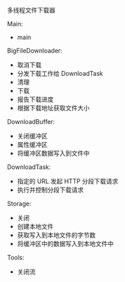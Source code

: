 多线程文件下载器

Main:
- main

BigFileDownloader:
- 取消下载
- 分发下载工作给 DownloadTask
- 清理
- 下载
- 报告下载进度
- 根据下载地址获取文件大小

DownloadBuffer:
- 关闭缓冲区
- 属性缓冲区
- 将缓冲区数据写入到文件中

DownloadTask:
- 指定的 URL 发起 HTTP 分段下载请求
- 执行并控制分段下载请求

Storage:
- 关闭
- 创建本地文件
- 获取写入到本地文件的字节数
- 将缓冲区中的数据写入到本地文件中

Tools:
- 关闭流